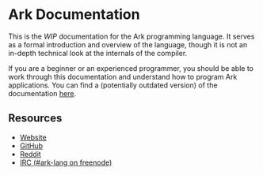 # Ark Documentation
This is the _WIP_ documentation for the Ark programming language. It serves
as a formal introduction and overview of the language, though it is not
an in-depth technical look at the internals of the compiler.

If you are a beginner or an experienced programmer, you should be able
to work through this documentation and understand how to program Ark
applications. You can find a (potentially outdated version) of the
documentation [here](//book.ark-lang.org).

## Resources
* [Website](https://ark-lang.org)
* [GitHub](https://github.com/ark-lang)
* [Reddit](http://reddit.com/r/ark_lang)
* [IRC (#ark-lang on freenode)](https://webchat.freenode.net/?channels=%23ark-lang)
